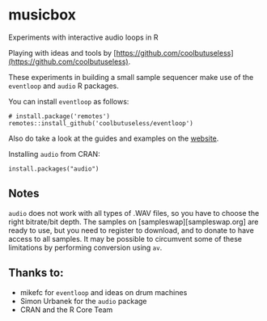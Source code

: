# musicbox
Experiments with interactive audio loops in R

Playing with ideas and tools by [https://github.com/coolbutuseless](https://github.com/coolbutuseless).

These experiments in building a small sample sequencer make use of the `eventloop` and `audio` R packages. 

You can install `eventloop` as follows:

```
# install.package('remotes')
remotes::install_github('coolbutuseless/eventloop')
```
Also do take a look at the guides and examples on the [website](https://coolbutuseless.github.io/2022/05/06/introducing-eventloop-realtime-interactive-rendering-in-r/).

Installing `audio` from CRAN:

```
install.packages("audio")
```

## Notes
`audio` does not work with all types of .WAV files, so you have to choose the right bitrate/bit depth. The samples on [sampleswap][sampleswap.org] are ready to use, but you need to register to download, and to donate to have access to all samples. It may be possible to circumvent some of these limitations by performing conversion using `av`.

## Thanks to:
- mikefc for `eventloop` and ideas on drum machines 
- Simon Urbanek for the `audio` package
- CRAN and the R Core Team 

